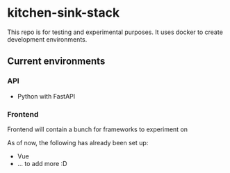 # kitchen-sink-stack

This repo is for testing and experimental purposes. It uses docker to create development environments.

## Current environments

### API

- Python with FastAPI

### Frontend

Frontend will contain a bunch for frameworks to experiment on

As of now, the following has already been set up:

- Vue
- ... to add more :D
